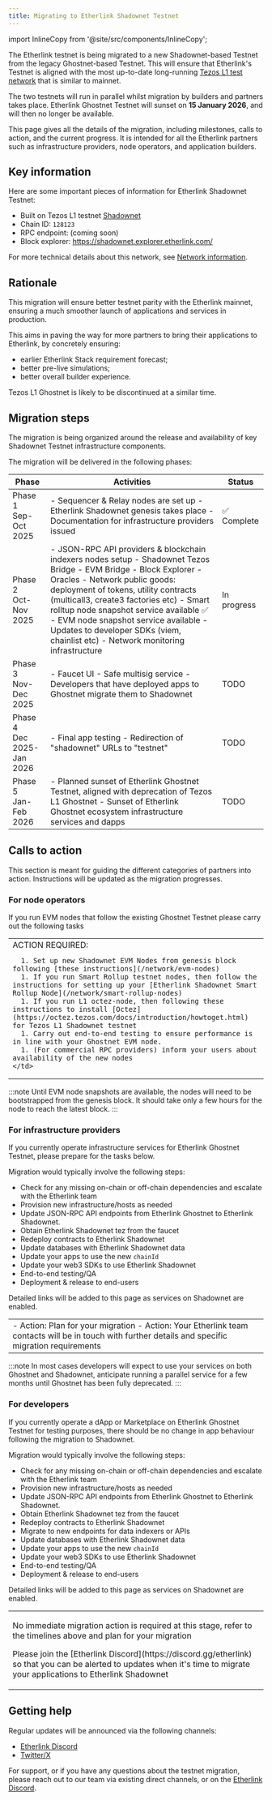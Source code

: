 ```yaml
---
title: Migrating to Etherlink Shadownet Testnet
---
```


import InlineCopy from '@site/src/components/InlineCopy';

The Etherlink testnet is being migrated to a new Shadownet-based Testnet from the legacy Ghostnet-based Testnet.
This will ensure that Etherlink's Testnet is aligned with the most up-to-date long-running [Tezos L1 test network](https://teztnets.com/) that is similar to mainnet.

The two testnets will run in parallel whilst migration by builders and partners takes place. Etherlink Ghostnet Testnet will sunset on **15 January 2026**, and will then no longer be available.

This page gives all the details of the migration, including milestones, calls to action, and the current progress.
It is intended for all the Etherlink partners such as infrastructure providers, node operators, and application builders.

## Key information

Here are some important pieces of information for Etherlink Shadownet Testnet:

- Built on Tezos L1 testnet [Shadownet](https://teztnets.com/shadownet-about)
- Chain ID: `128123`
- RPC endpoint: <InlineCopy code="https://node.shadownet.etherlink.com" /> (coming soon)
- Block explorer: <a href="https://shadownet.explorer.etherlink.com/">https://shadownet.explorer.etherlink.com/</a>

For more technical details about this network, see [Network information](/get-started/network-information).

## Rationale

This migration will ensure better testnet parity with the Etherlink mainnet, ensuring a much smoother launch of applications and services in production.

This aims in paving the way for more partners to bring their applications to Etherlink, by concretely ensuring:

- earlier Etherlink Stack requirement forecast;
- better pre-live simulations;
- better overall builder experience.

Tezos L1 Ghostnet is likely to be discontinued at a similar time.

## Migration steps

The migration is being organized around the release and availability of key Shadownet Testnet infrastructure components. 

The migration will be delivered in the following phases:

<table class="customTableContainer">
  <thead>
    <tr>
      <th>Phase</th>
      <th>Activities</th>
      <th>Status</th>
    </tr>
  </thead>
  <tbody>
    <tr>
      <td>
        Phase 1<br />Sep-Oct 2025
      </td>
      <td>
        - Sequencer & Relay nodes are set up
        - Etherlink Shadownet genesis takes place
        - Documentation for infrastructure providers issued
      </td>
      <td>✅ Complete</td>
    </tr>
    <tr>
      <td>
        Phase 2<br />Oct-Nov 2025
      </td>
      <td>
        - JSON-RPC API providers & blockchain indexers nodes setup
        - Shadownet Tezos Bridge
        - EVM Bridge
        - Block Explorer
        - Oracles
        - Network public goods: deployment of tokens, utility contracts (multicall3, create3 factories etc)
        - Smart rolltup node snapshot service available ✅
        - EVM node snapshot service available
        - Updates to developer SDKs (viem, chainlist etc)
        - Network monitoring infrastructure
      </td>
      <td>In progress</td>
    </tr>
    <tr>
      <td>
        Phase 3<br />Nov-Dec 2025
      </td>
      <td>
        - Faucet UI
        - Safe multisig service
        - Developers that have deployed apps to Ghostnet migrate them to Shadownet
      </td>
      <td>TODO</td>
    </tr>
    <tr>
      <td>
        Phase 4<br />Dec 2025-Jan 2026
      </td>
      <td>
        - Final app testing
        - Redirection of "shadownet" URLs to "testnet"
      </td>
      <td>TODO</td>
    </tr>
    <tr>
      <td>
        Phase 5<br />Jan-Feb 2026
      </td>
      <td>
        - Planned sunset of Etherlink Ghostnet Testnet, aligned with deprecation of Tezos L1 Ghostnet
        - Sunset of Etherlink Ghostnet ecosystem infrastructure services and dapps
      </td>
      <td>TODO</td>
    </tr>    
  </tbody>
</table>

## Calls to action

This section is meant for guiding the different categories of partners into action. 
Instructions will be updated as the migration progresses.
 
### For node operators

If you run EVM nodes that follow the existing Ghostnet Testnet please carry out the following tasks

<table>
  <tr>
    <td>
      ACTION REQUIRED:

      1. Set up new Shadownet EVM Nodes from genesis block following [these instructions](/network/evm-nodes)
      1. If you run Smart Rollup testnet nodes, then follow the instructions for setting up your [Etherlink Shadownet Smart Rollup Node](/network/smart-rollup-nodes)
      1. If you run L1 octez-node, then following these instructions to install [Octez](https://octez.tezos.com/docs/introduction/howtoget.html) for Tezos L1 Shadownet testnet
      1. Carry out end-to-end testing to ensure performance is in line with your Ghostnet EVM node.
      1. (For commercial RPC providers) inform your users about availability of the new nodes
    </td>
  </tr>
</table>

:::note
Until EVM node snapshots are available, the nodes will need to be bootstrapped from the genesis block. 
It should take only a few hours for the node to reach the latest block.
:::

### For infrastructure providers

If you currently operate infrastructure services for Etherlink Ghostnet Testnet, please prepare for the tasks below. 

Migration would typically involve the following steps:
- Check for any missing on-chain or off-chain dependencies and escalate with the Etherlink team
- Provision new infrastructure/hosts as needed
- Update JSON-RPC API endpoints from Etherlink Ghostnet to Etherlink Shadownet. 
- Obtain Etherlink Shadownet tez from the faucet
- Redeploy contracts to Etherlink Shadownet
- Update databases with Etherlink Shadownet data
- Update your apps to use the new `chainId`
- Update your web3 SDKs to use Etherlink Shadownet
- End-to-end testing/QA
- Deployment & release to end-users

Detailed links will be added to this page as services on Shadownet are enabled.
<table>
  <tr>
    <td>
      - Action: Plan for your migration
      - Action: Your Etherlink team contacts will be in touch with further details and specific migration requirements
    </td>
  </tr>
</table>
:::note
In most cases developers will expect to use your services on both Ghostnet and Shadownet, anticipate running a parallel service for a few months until Ghostnet has been fully deprecated.
:::

### For developers

If you currently operate a dApp or Marketplace on Etherlink Ghostnet Testnet for testing purposes, there should be no change in app behaviour following the migration to Shadownet.

Migration would typically involve the following steps:
- Check for any missing on-chain or off-chain dependencies and escalate with the Etherlink team
- Provision new infrastructure/hosts as needed
- Update JSON-RPC API endpoints from Etherlink Ghostnet to Etherlink Shadownet. 
- Obtain Etherlink Shadownet tez from the faucet
- Redeploy contracts to Etherlink Shadownet
- Migrate to new endpoints for data indexers or APIs
- Update databases with Etherlink Shadownet data
- Update your apps to use the new `chainId`
- Update your web3 SDKs to use Etherlink Shadownet
- End-to-end testing/QA
- Deployment & release to end-users

Detailed links will be added to this page as services on Shadownet are enabled.

<table>
  <tr>
    <td>
      <p>No immediate migration action is required at this stage, refer to the timelines above and plan for your migration</p>
      <p>Please join the [Etherlink Discord](https://discord.gg/etherlink) so that you can be alerted to updates when it's time to migrate your applications to Etherlink Shadownet</p>
    </td>
  </tr>
</table>

## Getting help

Regular updates will be announced via the following channels:
- [Etherlink Discord](https://discord.gg/etherlink)
- [Twitter/X](https://x.com/etherlink)

For support, or if you have any questions about the testnet migration, please reach out to our team via existing direct channels, or on the [Etherlink Discord](https://discord.gg/etherlink).